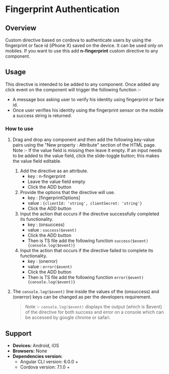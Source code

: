 # Fingerprint Authentication

## Overview

Custom directive based on cordova to authenticate users by using the fingerprint or face id \(iPhone X\) saved on the device. It can be used only on mobiles. If you want to use this add **n-fingerprint** custom directive to any component.

## Usage

This directive is intended to be added to any component. Once added any click event on the component will trigger the following function :-

* A message box asking user to verify his identity using fingerprint or face id.
* Once user verifies his identity using the fingerprint sensor on the mobile a success string is returned.

### How to use

1. Drag and drop any component and then add the following key-value pairs using the "New property : Attribute" section of the HTML page. Note :- If the value field is missing then leave it empty. If an input needs to be added to the value field, click the slide-toggle button; this makes the value field editable.
   1. Add the directive as an attribute.
      * key : n-fingerprint
      * Leave the value field empty
      * Click the ADD button
   2. Provide the options that the directive will use.
      * key : \[fingerprintOptions\] 
      * value : `{clientId: 'string', clientSecret: 'string'}`
      * Click the ADD button
   3. Input the action that occurs if the directive successfully completed its functionality.
      * key : \(onsuccess\)  
      * value : `success($event)`
      * Click the ADD button
      * Then is TS file add the following function `success($event){console.log($event)}`
   4. Input the action that occurs if the directive failed to complete its functionality.
      * key : \(onerror\)  
      * value : `error($event)`
      * Click the ADD button
      * Then is TS file add the following function `error($event){console.log($event)}`
2. The `console.log($event)` line inside the values of the \(onsuccess\) and \(onerror\) keys can be changed as per the developers requirement. 

   > Note :- `console.log($event)` displays the output \(which is $event\) of the directive for both success and error on a console which can be accessed by google chrome or safari.

## Support

* **Devices:** Android, iOS
* **Browsers:**  None
* **Dependencies version:** 
  * Angular CLI version: 6.0.0 + 
  * Cordova version: 7.1.0 +

